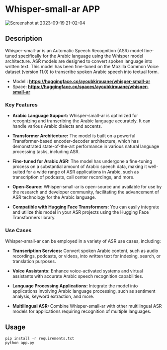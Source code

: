 # Whisper-small-ar APP

![Screenshot at 2023-09-19 21-02-04](https://github.com/Kirouane-Ayoub/Whisper-small-ar/assets/99510125/885f882e-ed46-430f-ac4e-cddb708df823)


## Description

Whisper-small-ar is an Automatic Speech Recognition (ASR) model fine-tuned specifically for the Arabic language using the Whisper model architecture. ASR models are designed to convert spoken language into written text. This model has been fine-tuned on the Mozilla Common Voice dataset (version 11.0) to transcribe spoken Arabic speech into textual form.

* Model : **https://huggingface.co/ayoubkirouane/whisper-small-ar**
* Space: **https://huggingface.co/spaces/ayoubkirouane/whisper-small-ar**

### Key Features

- **Arabic Language Support:** Whisper-small-ar is optimized for recognizing and transcribing the Arabic language accurately. It can handle various Arabic dialects and accents.

- **Transformer Architecture:** The model is built on a powerful Transformer-based encoder-decoder architecture, which has demonstrated state-of-the-art performance in various natural language processing tasks, including ASR.

- **Fine-tuned for Arabic ASR:** The model has undergone a fine-tuning process on a substantial amount of Arabic speech data, making it well-suited for a wide range of ASR applications in Arabic, such as transcription of podcasts, call center recordings, and more.

- **Open-Source:** Whisper-small-ar is open-source and available for use by the research and developer community, facilitating the advancement of ASR technology for the Arabic language.

- **Compatible with Hugging Face Transformers:** You can easily integrate and utilize this model in your ASR projects using the Hugging Face Transformers library.

### Use Cases

Whisper-small-ar can be employed in a variety of ASR use cases, including:

- **Transcription Services:** Convert spoken Arabic content, such as audio recordings, podcasts, or videos, into written text for indexing, search, or translation purposes.

- **Voice Assistants:** Enhance voice-activated systems and virtual assistants with accurate Arabic speech recognition capabilities.

- **Language Processing Applications:** Integrate the model into applications involving Arabic language processing, such as sentiment analysis, keyword extraction, and more.

- **Multilingual ASR:** Combine Whisper-small-ar with other multilingual ASR models for applications requiring recognition of multiple languages.

## Usage
```
pip install -r requirements.txt
python app.py
```
